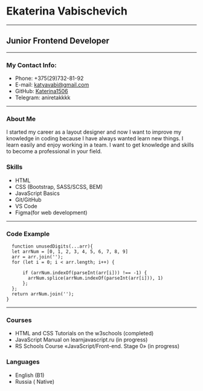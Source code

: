 # Ekaterina Vabischevich #
  ***

## Junior Frontend Developer ##

***

### My Contact Info: ###

  * Phone: +375(29)732-81-92
  * E-mail: katyavabi@gmail.com
  * GitHub: [Katerina1506](https://github.com/Katerina1506/rsschool-cv)
  * Telegram: aniretakkkk

  ***

  ### About Me ###
 I started my career as a layout designer and now I want to improve my knowledge in coding because I have always wanted learn new things. I learn easily and enjoy working in a team. I want to get knowledge and skills to become a professional in your field.

 ### Skills ###
  * HTML
  * CSS (Bootstrap, SASS/SCSS, BEM)
  * JavaScript Basics
  * Git/GitHub
  * VS Code
  * Figma(for web development)

  ***
  ### Code Example ###
```
  function unusedDigits(...arr){
  let arrNum = [0, 1, 2, 3, 4, 5, 6, 7, 8, 9]
  arr = arr.join('');
  for (let i = 0; i < arr.length; i++) {

      if (arrNum.indexOf(parseInt(arr[i])) !== -1) {
        arrNum.splice(arrNum.indexOf(parseInt(arr[i])), 1)
      };
  };
  return arrNum.join('');
}
```
***
### Courses ###

  * HTML and CSS Tutorials on the w3schools (completed)
  * JavaScript Manual on learnjavascript.ru (in progress)
  * RS Schools Course «JavaScript/Front-end. Stage 0» (in progress)

  ### Languages ###
  * English (B1)
  * Russia ( Native)
  
